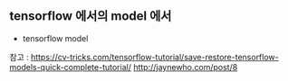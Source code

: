 ## tensorflow 에서의 model 에서
* tensorflow model 



참고 : https://cv-tricks.com/tensorflow-tutorial/save-restore-tensorflow-models-quick-complete-tutorial/
http://jaynewho.com/post/8